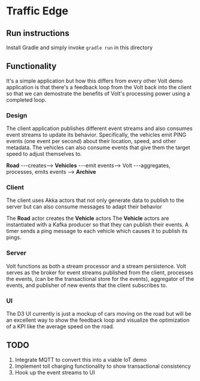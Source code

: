 # Traffic Edge

## Run instructions
Install Gradle and simply invoke `gradle run` in this directory

## Functionality

It's a simple application but how this differs from every other Volt demo application is that there's a feedback loop from the Volt back into the client so that we can demostrate the benefits of Volt's processing power using a completed loop.

### Design
The client application publishes different event streams and also consumes event streams to update its behavior. Specifically, the vehicles emit PING events (one event per second) about their location, speed, and other metadata. The vehicles can also consume events that give them the target speed to adjust themselves to. 

**Road** ---creates--> **Vehicles** ---emit events--> Volt ---aggregates, processes, emits events --> **Archive**

### Client 

The client uses Akka actors that not only generate data to publish to the server but can also consume messages to adapt their behavior

The **Road** actor creates the **Vehicle** actors
The **Vehicle** actors are instantiated with a Kafka producer so that they can publish their events. A timer sends a ping message to each vehicle which causes it to publish its pings.

### Server

Volt functions as both a stream processor and a stream persistence.
Volt serves as the broker for event streams published from the client, processes the events, (can be the transactional store for the events), aggregator of the events, and publisher of new events that the client subscribes to.

### UI

The D3 UI currently is just a mockup of cars moving on the road but will be an excellent way to show the feedback loop and visualize the optimization of a KPI like the average speed on the road.

## TODO

1. Integrate MQTT to convert this into a viable IoT demo
2. Implement toll charging functionality to show transactional consistency
3. Hook up the event streams to UI 

